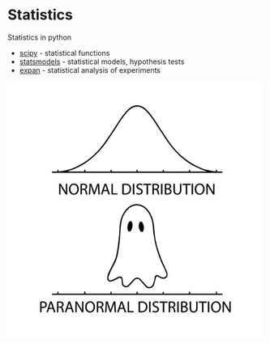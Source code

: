 # Statistics

Statistics in python

- [scipy](https://docs.scipy.org/doc/) - statistical functions
- [statsmodels](https://www.statsmodels.org/stable/index.html) - statistical models, hypothesis tests
- [expan](https://expan.readthedocs.io/en/latest/index.html) - statistical analysis of experiments

![paranormal](https://github.com/boyuan-li/BL-statistics/blob/master/paranormal.jpeg)
